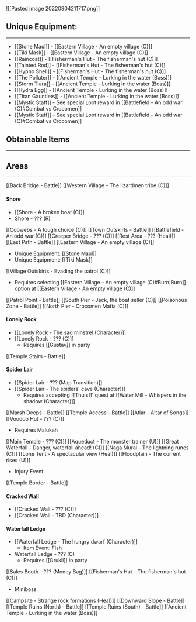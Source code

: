 ![[Pasted image 20220904211717.png]]

## Unique Equipment:
---
- [[Stone Maul]] - [[Eastern Village - An empty village (C)]]
- [[Tiki Mask]] - [[Eastern Village - An empty village (C)]]
- [[Raincoat]] - [[Fisherman's Hut - The fisherman's hut (C)]]
- [[Tainted Rod]] - [[Fisherman's Hut - The fisherman's hut (C)]]
- [[Hypno Shell]] - [[Fisherman's Hut - The fisherman's hut (C)]]
- [[The Polluter]] - [[Ancient Temple - Lurking in the water (Boss)]]
- [[Storm Tiara]] - [[Ancient Temple - Lurking in the water (Boss)]]
- [[Hydra Egg]] - [[Ancient Temple - Lurking in the water (Boss)]]
- [[Titan Gauntlets]] - [[Ancient Temple - Lurking in the water (Boss)]]
- [[Mystic Staff]] - See special Loot reward in [[Battlefield - An odd war (C)#Combat vs Crocomen]]
- [[Mystic Staff]] - See special Loot reward in [[Battlefield - An odd war (C)#Combat vs Crocomen]]

## Obtainable Items
---


## Areas
---
[[Back Bridge - Battle]]
[[Western Village - The lizardmen tribe (C)]]
#### Shore
- [[Shore - A broken boat (C)]]
- Shore - ??? (R)

[[Cobwebs - A tough choice (C)]]
[[Town Outskirts - Battle]]
[[Battlefield - An odd war (C)]]
[[Creeper Bridge - ??? (C)]]
[[Rest Area - ??? (Heal)]]
[[East Path - Battle]]
[[Eastern Village - An empty village (C)]]
- Unique Equipment: [[Stone Maul]]
- Unique Equipment: [[Tiki Mask]]

[[Village Outskirts - Evading the patrol (C)]]
- Requires selecting [[Eastern Village - An empty village (C)#Burn|Burn]] option at [[Eastern Village - An empty village (C)]]

[[Patrol Point - Battle]]
[[South Pier - Jack, the boat seller (C)]]
[[Poisonous Zone - Battle]]
[[North Pier - Crocomen Mafia (C)]]
#### Lonely Rock
- [[Lonely Rock - The sad minstrel (Character)]]
- [[Lonely Rock - ??? (C)]]
	- Requires [[Gustav]] in party

[[Temple Stairs - Battle]]
#### Spider Lair
- [[Spider Lair - ??? (Map Transition)]]
- [[Spider Lair - The spiders' cave (Character)]]
	- Requires accepting [[Thuls]]' quest at [[Water Mill - Whispers in the shadow (Character)]]

[[Marsh Deeps - Battle]]
[[Temple Access - Battle]]
[[Atlar - Altar of Songs]]
[[Voodoo Hut - ??? (C)]]
- Requires Malukah

[[Main Temple - ??? (C)]]
[[Aqueduct - The monster trainer (U)]]
[[Great Waterfall - Danger, waterfall ahead! (C)]]
[[Naga Mural - The lightning runes (C)]]
[[Lone Tent - A spectacular view (Heal)]]
[[Floodplain - The current rises (U)]]
- Injury Event

[[Temple Border - Battle]]
#### Cracked Wall
- [[Cracked Wall - ??? (C)]]
- [[Cracked Wall - TBD (Character)]]

#### Waterfall Ledge
- [[Waterfall Ledge - The hungry dwarf (Character)]]
	- Item Event: Fish
- Waterfall Ledge - ??? (C)
	- Requires [[Grukli]] in party

[[Sales Booth - ??? (Money Bag)]]
[[Fisherman's Hut - The fisherman's hut (C)]]
- Miniboss


[[Campsite - Strange rock formations (Heal)]]
[[Downward Slope - Battle]]
[[Temple Ruins (North) - Battle]]
[[Temple Ruins (South) - Battle]]
[[Ancient Temple - Lurking in the water (Boss)]]
